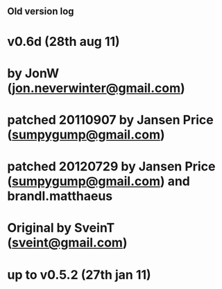 
Old version log
-------------
# v0.6d (28th aug 11)
# by JonW (jon.neverwinter@gmail.com)
# patched 20110907 by Jansen Price (sumpygump@gmail.com)
# patched 20120729 by Jansen Price (sumpygump@gmail.com) and brandl.matthaeus
#
# Original by SveinT (sveint@gmail.com)
# up to v0.5.2 (27th jan 11)